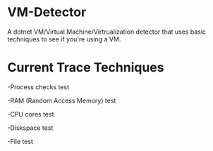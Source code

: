 # VM-Detector
A dotnet VM/Virtual Machine/Virtrualization detector that uses basic techniques to see if you're using a VM.

# Current Trace Techniques
<p>-Process checks test</p>
<p>-RAM (Random Access Memory) test</p>
<p>-CPU cores test</p>
<p>-Diskspace test</p>
<p>-File test</p>
